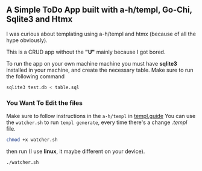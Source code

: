 ## A Simple ToDo App built with a-h/templ, Go-Chi, Sqlite3 and Htmx

I was curious about templating using a-h/templ and htmx (because of all the hype obviously).

This is a CRUD app without the **"U"** mainly because I got bored.

To run the app on your own machine machine you must have **sqlite3** installed in your machine, and create the necessary table. Make sure to run the following command

```bash
sqlite3 test.db < table.sql
```
### You Want To Edit the files
Make sure to follow instructions in the `a-h/templ` in [templ.guide](https://templ.guide/quick-start/installation) You can use the `watcher.sh` to run `templ generate`, every time there's a change *.templ* file.

```bash
chmod +x watcher.sh
```

then run (I use **linux**, it maybe different on your device).
```bash
./watcher.sh
```
